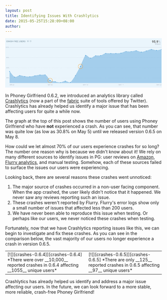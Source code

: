 ```yaml
---
layout: post
title: Identifying Issues With Crashlytics
date: 2015-05-25T15:28:09+08:00
author:
---
```


![](/assets/2015-05-25-identifying-issues-with-crashlytics/crash-graph.png)

In Phoney Girlfriend 0.6.2, we introduced an analytics library called
[Crashlytics](https://get.fabric.io/crashlytics) (now a part of the
[fabric](https://get.fabric.io/) suite of tools offered by Twitter). Crashlytics
has already helped us identify a major issue that has been affecting users for
quite a while now.

<!--more-->

The graph at the top of this post shows the number of users using Phoney
Girlfriend who have **not** experienced a crash. As you can see, that number was
quite low (as low as 30.8% on May 5) until we released version 0.6.5 on May 8.

How could we let almost 70% of our users experience crashes for so long? The
number one reason why is because we didn't know about it! We rely on many
different sources to identify issues in PG: user reviews on
[Amazon](http://www.amazon.com/Baller-Industries-Phoney-Girlfriend/dp/B00QYCGVQK),
[Flurry analytics](http://www.flurry.com/), and manual testing. Somehow, each of
these sources failed to surface the issues our users were experiencing.

Looking back, there are several reasons these crashes went unnoticed:

1. The major source of crashes occurred in a non-user facing component. When the
  app crashed, the user likely didn't notice that it happened. We never saw any
  reviews reporting such an issue.
2. These crashes weren't reported by Flurry. Flurry's error logs show only a
  small number of issues that affected less than 200 users.
3. We have never been able to reproduce this issue when testing. Or perhaps like
  our users, we never noticed these crashes when testing.

Fortunately, now that we have Crashlytics reporting issues like this, we can
begin to investigate and fix these crashes. As you can see in the comparison
below, the vast majority of our users no longer experience a crash in version
0.6.5.

<table>
<tr>
<td markdown="1">
[![][crashes-0.6.4]][crashes-0.6.4]
*There were over __10,000__ reported crashes in 0.6.4 affecting __1055__ unique
users*

[crashes-0.6.4]: /assets/2015-05-25-identifying-issues-with-crashlytics/crashes-0.6.4.png
</td>
<td markdown="1">
[![][crashes-0.6.5]][crashes-0.6.5]
*There are only __125__ reported crashes in 0.6.5 affecting __97__ unique users*

[crashes-0.6.5]: /assets/2015-05-25-identifying-issues-with-crashlytics/crashes-0.6.5.png
</td>
</tr>
</table>

Crashlytics has already helped us identify and address a major issue affecting
our users. In the future, we can look forward to a more stable, more reliable,
crash-free Phoney Girlfriend!
